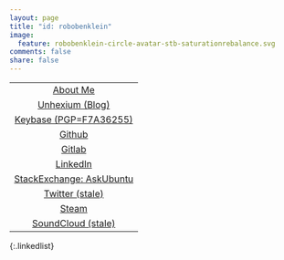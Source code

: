 ```yaml
---
layout: page
title: "id: robobenklein"
image:
  feature: robobenklein-circle-avatar-stb-saturationrebalance.svg
comments: false
share: false
---
```

<style>
.entry-image img {
  min-width: unset;
}
@media (max-width: 768px) {
  .entry-image img {
    top: 0%;
    bottom: unset;
  }
}
@media (min-width: 768px) {
  .entry-image img {
    top: -30%;
    bottom: -50%;
    right: -70vw;
  }
}
.entry-image {
  background-color: #000;
}
.linkedlist td {
  position: relative;
  overflow: hidden;
  transform: translate3d(0, 0, 0);
}
.linkedlist td:after {
  content: "";
  display: block;
  position: absolute;
  width: 100%;
  height: 100%;
  top: 0;
  left: 0;
  pointer-events: none;
  background-image: radial-gradient(circle, #000 10%, transparent 10.01%);
  background-repeat: no-repeat;
  background-position: 50%;
  transform: scale(0, 0);
  opacity: 0;
  transition: 1s;
}
.linkedlist td:hover:after {
  transform: scale(0, 0);
  opacity: .2;
  transition: transform .2s, opacity 0.6s;
  background-image: radial-gradient(circle, #000 10%, transparent 10.01%);
  background-repeat: no-repeat;
  background-position: 50%;
  transform: scale(10, 10);
}
.linkedlist thead {
  display: none;
}
.linkedlist td {
  display: block;
  font-weight: 800;
  font-size: 1.1em;
  border: 2px solid #000;
  margin: 8px 0px;
  width: 100%;
}
.linkedlist td:hover {
  transition: all 0.3s ease;
  border: 2px solid #ed2024;
}
.linkedlist td {
  padding: 10px 0px;
  display: block;
  width: 100%;
.linkedlist a {
  color: unset;
}
.linkedlist a:hover {
  color: inherit;
}
.titling {
  text-align: center;
}
</style>

|  |
|:---:|
| [About Me](/about/) |
| [Unhexium (Blog)](/) |
| [Keybase (PGP=F7A36255)](https://keybase.io/robobenklein) |
| [Github](https://github.com/robobenklein/) |
| [Gitlab](https://gitlab.com/robobenklein/) |
| [LinkedIn](https://linkedin.com/in/robobenklein) |
| [StackExchange: AskUbuntu](https://askubuntu.com/users/162914/robobenklein) |
| [Twitter (stale)](https://twitter.com/robobenklein) |
| [Steam](https://steamcommunity.com/id/robobenklein/) |
| [SoundCloud (stale)](https://soundcloud.com/robobenklein) |
{:.linkedlist}
<!-- | Email: robobenklein@{[gmail.com](mailto:robobenklein@gmail.com),[robosane.net](mailto:robobenklein@robosane.net),[unhexium.net](mailto:robobenklein@unhexium.net)} | -->
<!-- | [Mastodon (uwu.social)](https://uwu.social/@robobenklein) | -->
